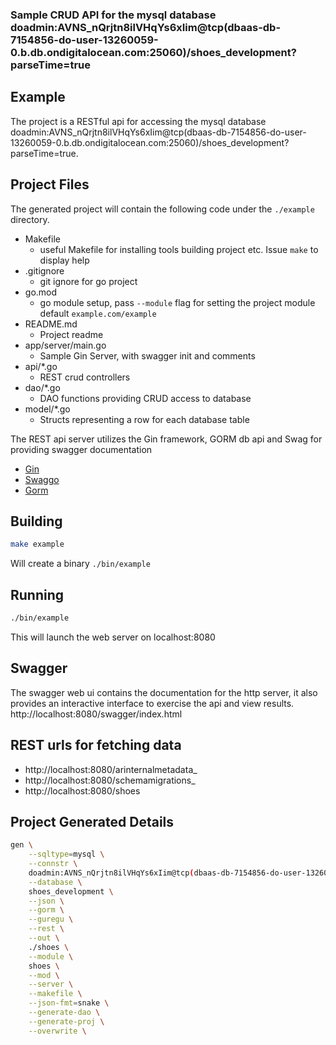 [comment]: <> (This is a generated file please edit source in ./templates)
[comment]: <> (All modification will be lost, you have been warned)
[comment]: <> ()
### Sample CRUD API for the mysql database doadmin:AVNS_nQrjtn8ilVHqYs6xIim@tcp(dbaas-db-7154856-do-user-13260059-0.b.db.ondigitalocean.com:25060)/shoes_development?parseTime=true

## Example
The project is a RESTful api for accessing the mysql database doadmin:AVNS_nQrjtn8ilVHqYs6xIim@tcp(dbaas-db-7154856-do-user-13260059-0.b.db.ondigitalocean.com:25060)/shoes_development?parseTime=true.

## Project Files
The generated project will contain the following code under the `./example` directory.
* Makefile
  * useful Makefile for installing tools building project etc. Issue `make` to display help
* .gitignore
  * git ignore for go project
* go.mod
  * go module setup, pass `--module` flag for setting the project module default `example.com/example`
* README.md
  * Project readme
* app/server/main.go
  * Sample Gin Server, with swagger init and comments
* api/*.go
  * REST crud controllers
* dao/*.go
  * DAO functions providing CRUD access to database
* model/*.go
  * Structs representing a row for each database table

The REST api server utilizes the Gin framework, GORM db api and Swag for providing swagger documentation
* [Gin](https://github.com/gin-gonic/gin)
* [Swaggo](https://github.com/swaggo/swag)
* [Gorm](https://github.com/jinzhu/gorm)

## Building
```.bash
make example
```
Will create a binary `./bin/example`

## Running
```.bash
./bin/example
```
This will launch the web server on localhost:8080

## Swagger
The swagger web ui contains the documentation for the http server, it also provides an interactive interface to exercise the api and view results.
http://localhost:8080/swagger/index.html

## REST urls for fetching data


* http://localhost:8080/arinternalmetadata_
* http://localhost:8080/schemamigrations_
* http://localhost:8080/shoes

## Project Generated Details
```.bash
gen \
    --sqltype=mysql \
    --connstr \
    doadmin:AVNS_nQrjtn8ilVHqYs6xIim@tcp(dbaas-db-7154856-do-user-13260059-0.b.db.ondigitalocean.com:25060)/shoes_development?parseTime=true \
    --database \
    shoes_development \
    --json \
    --gorm \
    --guregu \
    --rest \
    --out \
    ./shoes \
    --module \
    shoes \
    --mod \
    --server \
    --makefile \
    --json-fmt=snake \
    --generate-dao \
    --generate-proj \
    --overwrite \
     
```











